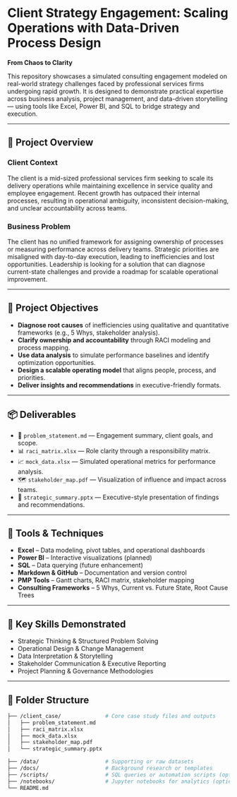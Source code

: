 # Client Strategy Engagement: Scaling Operations with Data-Driven Process Design  
**From Chaos to Clarity**

This repository showcases a simulated consulting engagement modeled on real-world strategy challenges faced by professional services firms undergoing rapid growth. It is designed to demonstrate practical expertise across business analysis, project management, and data-driven storytelling — using tools like Excel, Power BI, and SQL to bridge strategy and execution.

---

## 🧭 Project Overview

### Client Context
The client is a mid-sized professional services firm seeking to scale its delivery operations while maintaining excellence in service quality and employee engagement. Recent growth has outpaced their internal processes, resulting in operational ambiguity, inconsistent decision-making, and unclear accountability across teams.

### Business Problem
The client has no unified framework for assigning ownership of processes or measuring performance across delivery teams. Strategic priorities are misaligned with day-to-day execution, leading to inefficiencies and lost opportunities. Leadership is looking for a solution that can diagnose current-state challenges and provide a roadmap for scalable operational improvement.

---

## 🎯 Project Objectives

- **Diagnose root causes** of inefficiencies using qualitative and quantitative frameworks (e.g., 5 Whys, stakeholder analysis).
- **Clarify ownership and accountability** through RACI modeling and process mapping.
- **Use data analysis** to simulate performance baselines and identify optimization opportunities.
- **Design a scalable operating model** that aligns people, process, and priorities.
- **Deliver insights and recommendations** in executive-friendly formats.

---

## 📦 Deliverables

- 📄 `problem_statement.md` — Engagement summary, client goals, and scope.
- 📊 `raci_matrix.xlsx` — Role clarity through a responsibility matrix.
- 📈 `mock_data.xlsx` — Simulated operational metrics for performance analysis.
- 🗺️ `stakeholder_map.pdf` — Visualization of influence and impact across teams.
- 🧩 `strategic_summary.pptx` — Executive-style presentation of findings and recommendations.

---

## 🔧 Tools & Techniques

- **Excel** – Data modeling, pivot tables, and operational dashboards
- **Power BI** – Interactive visualizations (planned)
- **SQL** – Data querying (future enhancement)
- **Markdown & GitHub** – Documentation and version control
- **PMP Tools** – Gantt charts, RACI matrix, stakeholder mapping
- **Consulting Frameworks** – 5 Whys, Current vs. Future State, Root Cause Trees

---

## 🧠 Key Skills Demonstrated

- Strategic Thinking & Structured Problem Solving  
- Operational Design & Change Management  
- Data Interpretation & Storytelling  
- Stakeholder Communication & Executive Reporting  
- Project Planning & Governance Methodologies

---

## 📁 Folder Structure

```bash
├── /client_case/              # Core case study files and outputs
│   ├── problem_statement.md
│   ├── raci_matrix.xlsx
│   ├── mock_data.xlsx
│   ├── stakeholder_map.pdf
│   └── strategic_summary.pptx

├── /data/                     # Supporting or raw datasets
├── /docs/                     # Background research or templates
├── /scripts/                  # SQL queries or automation scripts (optional)
├── /notebooks/                # Jupyter notebooks for analytics (optional)
└── README.md

